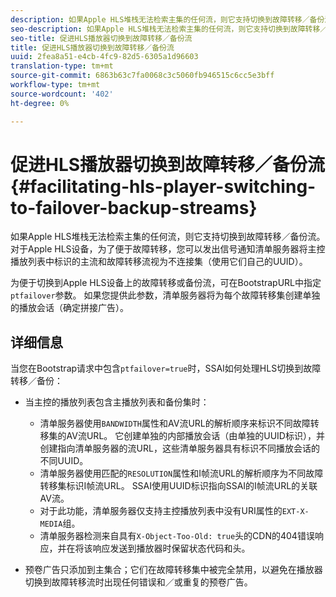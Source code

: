 ```yaml
---
description: 如果Apple HLS堆栈无法检索主集的任何流，则它支持切换到故障转移／备份流。 对于Apple HLS设备，为了便于故障转移，您可以发出信号通知清单服务器将主控播放列表中标识的主流和故障转移流视为不连接集（使用它们自己的UUID）。
seo-description: 如果Apple HLS堆栈无法检索主集的任何流，则它支持切换到故障转移／备份流。 对于Apple HLS设备，为了便于故障转移，您可以发出信号通知清单服务器将主控播放列表中标识的主流和故障转移流视为不连接集（使用它们自己的UUID）。
seo-title: 促进HLS播放器切换到故障转移／备份流
title: 促进HLS播放器切换到故障转移／备份流
uuid: 2fea8a51-e4cb-4fc9-82d5-6305a1d96603
translation-type: tm+mt
source-git-commit: 6863b63c7fa0068c3c5060fb946515c6cc5e3bff
workflow-type: tm+mt
source-wordcount: '402'
ht-degree: 0%

---
```



# 促进HLS播放器切换到故障转移／备份流{#facilitating-hls-player-switching-to-failover-backup-streams}

如果Apple HLS堆栈无法检索主集的任何流，则它支持切换到故障转移／备份流。 对于Apple HLS设备，为了便于故障转移，您可以发出信号通知清单服务器将主控播放列表中标识的主流和故障转移流视为不连接集（使用它们自己的UUID）。

为便于切换到Apple HLS设备上的故障转移或备份流，可在BootstrapURL中指定`ptfailover`参数。 如果您提供此参数，清单服务器将为每个故障转移集创建单独的播放会话（确定拼接广告）。

## 详细信息

当您在Bootstrap请求中包含`ptfailover=true`时，SSAI如何处理HLS切换到故障转移／备份：

* 当主控的播放列表包含主播放列表和备份集时：

   * 清单服务器使用`BANDWIDTH`属性和AV流URL的解析顺序来标识不同故障转移集的AV流URL。 它创建单独的内部播放会话（由单独的UUID标识），并创建指向清单服务器的流URL，这些清单服务器具有标识不同播放会话的不同UUID。
   * 清单服务器使用匹配的`RESOLUTION`属性和I帧流URL的解析顺序为不同故障转移集标识I帧流URL。 SSAI使用UUID标识指向SSAI的I帧流URL的关联AV流。
   * 对于此功能，清单服务器仅支持主控播放列表中没有URI属性的`EXT-X-MEDIA`组。
   * 清单服务器检测来自具有`X-Object-Too-Old: true`头的CDN的404错误响应，并在将该响应发送到播放器时保留状态代码和头。

* 预卷广告只添加到主集合；它们在故障转移集中被完全禁用，以避免在播放器切换到故障转移流时出现任何错误和／或重复的预卷广告。

